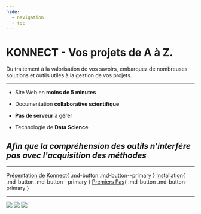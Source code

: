 ```yaml
---
hide:
  - navigation
  - toc
---
```



# **KONNECT** - Vos projets de A à Z.



Du traitement à la valorisation de vos savoirs, embarquez de nombreuses solutions et outils utiles à la gestion de vos projets.

---

* Site Web en **moins de 5 minutes**

* Documentation **collaborative scientifique**

* **Pas de serveur** à gérer

* Technologie de **Data Science**

## *Afin que la compréhension des outils n'interfère pas avec l'acquisition des méthodes*

---



[Présentation de Konnect](#){ .md-button .md-button--primary } [Installation](#){ .md-button .md-button--primary } [Premiers Pas](#){ .md-button .md-button--primary }

---





![](https://img.shields.io/badge/Maintenu-Oui-success.svg) ![](https://img.shields.io/github/languages/top/Konsilion/Konnect?style=?style=for-the-badge) ![](https://img.shields.io/github/repo-size/Konsilion/Konnect?style=?style=for-the-badge)


<style>
  .md-content__button {
    display: none;
  }
</style>
